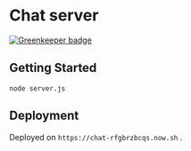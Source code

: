 # Chat server

[![Greenkeeper badge](https://badges.greenkeeper.io/n1c01a5/chat-server.svg)](https://greenkeeper.io/)

## Getting Started

```
node server.js
```

## Deployment

Deployed on `https://chat-rfgbrzbcqs.now.sh` .